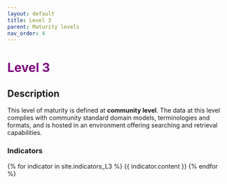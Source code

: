 ```yaml
---
layout: default
title: Level 3
parent: Maturity levels
nav_order: 4
---
```


# <span style="color:purple;font-weight:bold">Level 3</span>

## Description

This level of maturity is defined at **community level**. The data at this level complies with community standard domain models, terminologies and formats, and is hosted in an environment offering searching and retrieval capabilities.

### Indicators

{% for indicator in site.indicators_L3 %}
{{ indicator.content }}
{% endfor %}
